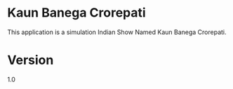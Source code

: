 # Kaun Banega Crorepati

This application is a simulation Indian Show Named Kaun
Banega Crorepati.

# Version

1.0